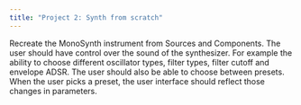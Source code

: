 ```yaml
---
title: "Project 2: Synth from scratch"
---
```


Recreate the MonoSynth instrument from Sources and Components. The user should have control over the sound of the synthesizer. For example the ability to choose different oscillator types, filter types, filter cutoff and envelope ADSR. The user should also be able to choose between presets. When the user picks a preset, the user interface should reflect those changes in parameters.
